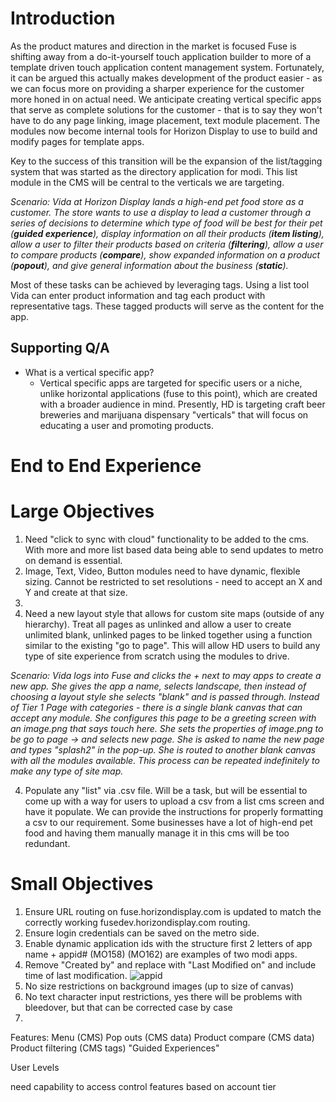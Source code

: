 # Introduction

As the product matures and direction in the market is focused Fuse is shifting away from a do-it-yourself touch application builder to more of a template driven touch application content management system. Fortunately, it can be argued this actually makes development of the product easier - as we can focus more on providing a sharper experience for the customer more honed in on actual need. We anticipate creating vertical specific apps that serve as complete solutions for the customer - that is to say they won't have to do any page linking, image placement, text module placement. The modules now become internal tools for Horizon Display to use to build and modify pages for template apps.

Key to the success of this transition will be the expansion of the list/tagging system that was started as the directory application for modi. This list module in the CMS will be central to the verticals we are targeting.

*Scenario: Vida at Horizon Display lands a high-end pet food store as a customer. The store wants to use a display to lead a customer through a series of decisions to determine which type of food will be best for their pet (**guided experience**), display information on all their products (**item listing**), allow a user to filter their products based on criteria (**filtering**), allow a user to compare products (**compare**), show expanded information on a product (**popout**), and give general information about the business (**static**).*

Most of these tasks can be achieved by leveraging tags. Using a list tool Vida can enter product information and tag each product with representative tags. These tagged products will serve as the content for the app.

## Supporting Q/A

- What is a vertical specific app?
  - Vertical specific apps are targeted for specific users or a niche, unlike horizontal applications (fuse to this point), which are created with a broader audience in mind. Presently, HD is targeting craft beer breweries and marijuana dispensary "verticals" that will focus on educating a user and promoting products.

# End to End Experience


# Large Objectives
1. Need "click to sync with cloud" functionality to be added to the cms. With more and more list based data being able to send updates to metro on demand is essential.
2. Image, Text, Video, Button modules need to have dynamic, flexible sizing. Cannot be restricted to set resolutions - need to accept an X and Y and create at that size.
3.
4. Need a new layout style that allows for custom site maps (outside of any hierarchy). Treat all pages as unlinked and allow a user to create unlimited blank, unlinked pages to be linked together using a function similar to the existing "go to page". This will allow HD users to build any type of site experience from scratch using the modules to drive.

*Scenario: Vida logs into Fuse and clicks the + next to may apps to create a new app. She gives the app a name, selects landscape, then instead of choosing a layout style she selects "blank" and is passed through. Instead of Tier 1 Page with categories - there is a single blank canvas that can accept any module. She configures this page to be a greeting screen with an image.png that says touch here. She sets the properties of image.png to be go to page -> and selects new page. She is asked to name the new page and types "splash2" in the pop-up. She is routed to another blank canvas with all the modules available. This process can be repeated indefinitely to make any type of site map.*

4. Populate any "list" via .csv file. Will be a task, but will be essential to come up with a way for users to upload a csv from a list cms screen and have it populate. We can provide the instructions for properly formatting a csv to our requirement. Some businesses have a lot of high-end pet food and having them manually manage it in this cms will be too redundant.


# Small Objectives
1. Ensure URL routing on fuse.horizondisplay.com is updated to match the correctly working fusedev.horizondisplay.com routing.
2. Ensure login credentials can be saved on the metro side.
3. Enable dynamic application ids with the structure first 2 letters of app name + appid# (MO158) (MO162) are examples of two modi apps.
4. Remove "Created by" and replace with "Last Modified on" and include time of last modification.
![appid](img/appid.png)
5. No size restrictions on background images (up to size of canvas)
6. No text character input restrictions, yes there will be problems with bleedover, but that can be corrected case by case
7.

Features:
Menu (CMS)
Pop outs (CMS data)
Product compare (CMS data)
Product filtering (CMS tags)
"Guided Experiences"


User Levels

need capability to access control features based on account tier
